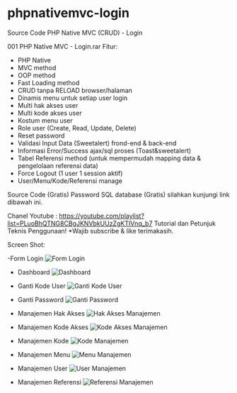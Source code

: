 # phpnativemvc-login
Source Code PHP Native MVC (CRUD) - Login

001 PHP Native MVC - Login.rar
Fitur:
- PHP Native
- MVC method
- OOP method
- Fast Loading method
- CRUD tanpa RELOAD browser/halaman
- Dinamis menu untuk setiap user login
- Multi hak akses user
- Multi kode akses user
- Kostum menu user
- Role user (Create, Read, Update, Delete)
- Reset password
- Validasi Input Data (Sweetalert) frond-end & back-end
- Informasi Error/Success ajax/sql proses (Toast&sweetalert)
- Tabel Referensi method (untuk mempermudah mapping data & pengelolaan referensi data)
- Force Logout (1 user 1 session aktif)
- User/Menu/Kode/Referensi manage

Source Code (Gratis)
Password SQL database (Gratis) silahkan kunjungi link dibawah ini.

Chanel Youtube : 
https://youtube.com/playlist?list=PLuoBhQTNG8CBgJKNVbkUUzZgKTIVnq_b7
Tutorial dan Petunjuk Teknis Penggunaan!
*Wajib subscribe & like terimakasih.

Screen Shot:

-Form Login
![Form Login](https://user-images.githubusercontent.com/36695013/185781797-9645358d-e1bc-4ec5-a51c-fdf3eae9454d.png)

- Dashboard
![Dashboard](https://user-images.githubusercontent.com/36695013/185781807-7a46a9ce-d45f-4d92-9240-177701faca6e.png)

- Ganti Kode User
![Ganti Kode User](https://user-images.githubusercontent.com/36695013/185781832-5d0e1342-7648-49f0-9d7b-6975ef8ce02f.png)

- Ganti Password
![Ganti Password](https://user-images.githubusercontent.com/36695013/185781846-864d4a0f-ef73-416b-9b4d-d56dda976877.png)

- Manajemen Hak Akses
![Hak Akses Manajemen](https://user-images.githubusercontent.com/36695013/185781862-57f0eabf-9748-4301-9782-ea28bd7f7fac.png)

- Manajemen Kode Akses
![Kode Akses Manajemen](https://user-images.githubusercontent.com/36695013/185781879-e5aee571-21a0-4ca4-b15f-6dd5e5490d78.png)

- Manajemen Kode
![Kode Manajemen](https://user-images.githubusercontent.com/36695013/185781890-d144b2e2-dc24-4a98-8e63-be03a967cd6a.png)

- Manajemen Menu
![Menu Manajemen](https://user-images.githubusercontent.com/36695013/185781900-ca3698d5-dd4d-493b-bcc9-b622e9f979ca.png)

- Manajemen User
![User Manajemen](https://user-images.githubusercontent.com/36695013/185781911-87316164-c2b1-432e-8c07-8999771a9e8c.png)

- Manajemen Referensi
![Referensi Manajemen](https://user-images.githubusercontent.com/36695013/185781920-edfadcee-38cd-4666-948d-0caad24fe668.png)
